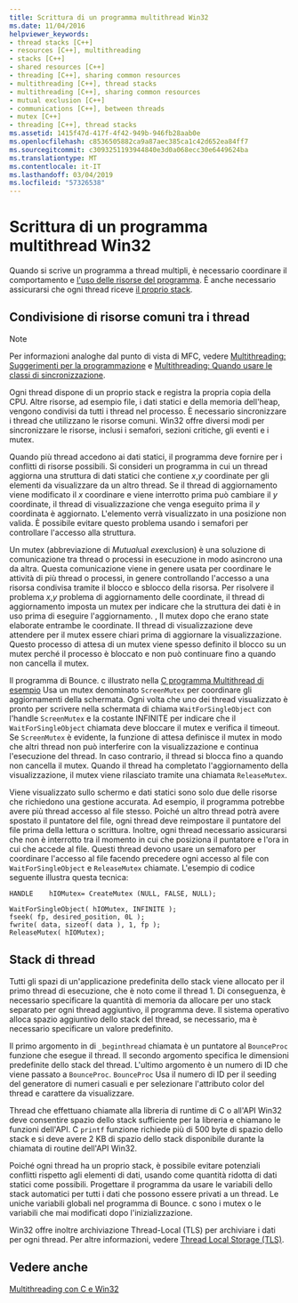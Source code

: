 ```yaml
---
title: Scrittura di un programma multithread Win32
ms.date: 11/04/2016
helpviewer_keywords:
- thread stacks [C++]
- resources [C++], multithreading
- stacks [C++]
- shared resources [C++]
- threading [C++], sharing common resources
- multithreading [C++], thread stacks
- multithreading [C++], sharing common resources
- mutual exclusion [C++]
- communications [C++], between threads
- mutex [C++]
- threading [C++], thread stacks
ms.assetid: 1415f47d-417f-4f42-949b-946fb28aab0e
ms.openlocfilehash: c8536505882ca9a87aec385ca1c42d652ea84ff7
ms.sourcegitcommit: c3093251193944840e3d0a068ecc30e6449624ba
ms.translationtype: MT
ms.contentlocale: it-IT
ms.lasthandoff: 03/04/2019
ms.locfileid: "57326538"
---
```

# <a name="writing-a-multithreaded-win32-program"></a>Scrittura di un programma multithread Win32

Quando si scrive un programma a thread multipli, è necessario coordinare il comportamento e [l'uso delle risorse del programma](#_core_sharing_common_resources_between_threads). È anche necessario assicurarsi che ogni thread riceve [il proprio stack](#_core_thread_stacks).

##  <a name="_core_sharing_common_resources_between_threads"></a> Condivisione di risorse comuni tra i thread

> [!NOTE]
>  Per informazioni analoghe dal punto di vista di MFC, vedere [Multithreading: Suggerimenti per la programmazione](multithreading-programming-tips.md) e [Multithreading: Quando usare le classi di sincronizzazione](multithreading-when-to-use-the-synchronization-classes.md).

Ogni thread dispone di un proprio stack e registra la propria copia della CPU. Altre risorse, ad esempio file, i dati statici e della memoria dell'heap, vengono condivisi da tutti i thread nel processo. È necessario sincronizzare i thread che utilizzano le risorse comuni. Win32 offre diversi modi per sincronizzare le risorse, inclusi i semafori, sezioni critiche, gli eventi e i mutex.

Quando più thread accedono ai dati statici, il programma deve fornire per i conflitti di risorse possibili. Si consideri un programma in cui un thread aggiorna una struttura di dati statici che contiene *x*,*y* coordinate per gli elementi da visualizzare da un altro thread. Se il thread di aggiornamento viene modificato il *x* coordinare e viene interrotto prima può cambiare il *y* coordinate, il thread di visualizzazione che venga eseguito prima il *y* coordinata è aggiornato. L'elemento verrà visualizzato in una posizione non valida. È possibile evitare questo problema usando i semafori per controllare l'accesso alla struttura.

Un mutex (abbreviazione di *Mutual*ual *ex*exclusion) è una soluzione di comunicazione tra thread o processi in esecuzione in modo asincrono una da altra. Questa comunicazione viene in genere usata per coordinare le attività di più thread o processi, in genere controllando l'accesso a una risorsa condivisa tramite il blocco e sblocco della risorsa. Per risolvere il problema *x*,*y* problema di aggiornamento delle coordinate, il thread di aggiornamento imposta un mutex per indicare che la struttura dei dati è in uso prima di eseguire l'aggiornamento. , Il mutex dopo che erano state elaborate entrambe le coordinate. Il thread di visualizzazione deve attendere per il mutex essere chiari prima di aggiornare la visualizzazione. Questo processo di attesa di un mutex viene spesso definito il blocco su un mutex perché il processo è bloccato e non può continuare fino a quando non cancella il mutex.

Il programma di Bounce. c illustrato nella [C programma Multithread di esempio](sample-multithread-c-program.md) Usa un mutex denominato `ScreenMutex` per coordinare gli aggiornamenti della schermata. Ogni volta che uno dei thread visualizzato è pronto per scrivere nella schermata di chiama `WaitForSingleObject` con l'handle `ScreenMutex` e la costante INFINITE per indicare che il `WaitForSingleObject` chiamata deve bloccare il mutex e verifica il timeout. Se `ScreenMutex` è evidente, la funzione di attesa definisce il mutex in modo che altri thread non può interferire con la visualizzazione e continua l'esecuzione del thread. In caso contrario, il thread si blocca fino a quando non cancella il mutex. Quando il thread ha completato l'aggiornamento della visualizzazione, il mutex viene rilasciato tramite una chiamata `ReleaseMutex`.

Viene visualizzato sullo schermo e dati statici sono solo due delle risorse che richiedono una gestione accurata. Ad esempio, il programma potrebbe avere più thread accesso al file stesso. Poiché un altro thread potrà avere spostato il puntatore del file, ogni thread deve reimpostare il puntatore del file prima della lettura o scrittura. Inoltre, ogni thread necessario assicurarsi che non è interrotto tra il momento in cui che posiziona il puntatore e l'ora in cui che accede al file. Questi thread devono usare un semaforo per coordinare l'accesso al file facendo precedere ogni accesso al file con `WaitForSingleObject` e `ReleaseMutex` chiamate. L'esempio di codice seguente illustra questa tecnica:

```
HANDLE    hIOMutex= CreateMutex (NULL, FALSE, NULL);

WaitForSingleObject( hIOMutex, INFINITE );
fseek( fp, desired_position, 0L );
fwrite( data, sizeof( data ), 1, fp );
ReleaseMutex( hIOMutex);
```

##  <a name="_core_thread_stacks"></a> Stack di thread

Tutti gli spazi di un'applicazione predefinita dello stack viene allocato per il primo thread di esecuzione, che è noto come il thread 1. Di conseguenza, è necessario specificare la quantità di memoria da allocare per uno stack separato per ogni thread aggiuntivo, il programma deve. Il sistema operativo alloca spazio aggiuntivo dello stack del thread, se necessario, ma è necessario specificare un valore predefinito.

Il primo argomento in di `_beginthread` chiamata è un puntatore al `BounceProc` funzione che esegue il thread. Il secondo argomento specifica le dimensioni predefinite dello stack del thread. L'ultimo argomento è un numero di ID che viene passato a `BounceProc`. `BounceProc` Usa il numero di ID per il seeding del generatore di numeri casuali e per selezionare l'attributo color del thread e carattere da visualizzare.

Thread che effettuano chiamate alla libreria di runtime di C o all'API Win32 deve consentire spazio dello stack sufficiente per la libreria e chiamano le funzioni dell'API. C `printf` funzione richiede più di 500 byte di spazio dello stack e si deve avere 2 KB di spazio dello stack disponibile durante la chiamata di routine dell'API Win32.

Poiché ogni thread ha un proprio stack, è possibile evitare potenziali conflitti rispetto agli elementi di dati, usando come quantità ridotta di dati statici come possibili. Progettare il programma da usare le variabili dello stack automatici per tutti i dati che possono essere privati a un thread. Le uniche variabili globali nel programma di Bounce. c sono i mutex o le variabili che mai modificati dopo l'inizializzazione.

Win32 offre inoltre archiviazione Thread-Local (TLS) per archiviare i dati per ogni thread. Per altre informazioni, vedere [Thread Local Storage (TLS)](thread-local-storage-tls.md).

## <a name="see-also"></a>Vedere anche

[Multithreading con C e Win32](multithreading-with-c-and-win32.md)
